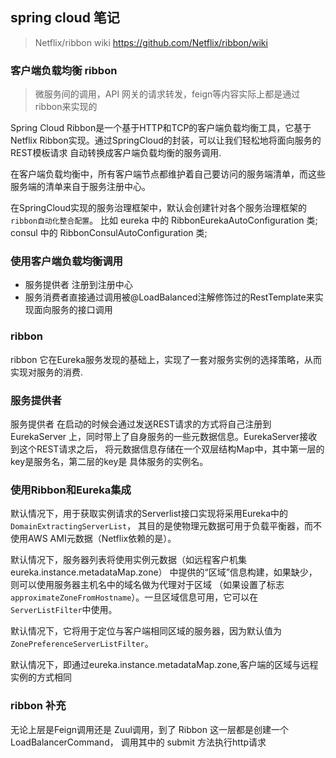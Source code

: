 ## spring cloud 笔记
> Netflix/ribbon wiki https://github.com/Netflix/ribbon/wiki


### 客户端负载均衡 ribbon
> 微服务间的调用，API 网关的请求转发，feign等内容实际上都是通过ribbon来实现的

Spring Cloud Ribbon是一个基于HTTP和TCP的客户端负载均衡工具，它基于Netflix
Ribbon实现。通过SpringCloud的封装，可以让我们轻松地将面向服务的REST模板请求
自动转换成客户端负载均衡的服务调用.

在客户端负载均衡中，所有客户端节点都维护着自己要访问的服务端清单，而这些
服务端的清单来自于服务注册中心。

在SpringCloud实现的服务治理框架中，默认会创建针对各个服务治理框架的`ribbon自动化整合配置`。
比如 eureka 中的 RibbonEurekaAutoConfiguration 类; 
consul 中的 RibbonConsulAutoConfiguration 类;


### 使用客户端负载均衡调用
- 服务提供者 注册到注册中心
- 服务消费者直接通过调用被@LoadBalanced注解修饰过的RestTemplate来实现面向服务的接口调用


### ribbon 
ribbon 它在Eureka服务发现的基础上，实现了一套对服务实例的选择策略，从而实现对服务的消费.

### 服务提供者
服务提供者 在启动的时候会通过发送REST请求的方式将自己注册到EurekaServer 
上，同时带上了自身服务的一些元数据信息。EurekaServer接收到这个REST请求之后，
将元数据信息存储在一个双层结构Map中，其中第一层的key是服务名，第二层的key是
具体服务的实例名。


### 使用Ribbon和Eureka集成
默认情况下，用于获取实例请求的Serverlist接口实现将采用Eureka中的`DomainExtractingServerList`，
其目的是使物理元数据可用于负载平衡器，而不使用AWS AMI元数据（Netflix依赖的是）。

默认情况下，服务器列表将使用实例元数据（如远程客户机集eureka.instance.metadataMap.zone）
中提供的“区域”信息构建，如果缺少，则可以使用服务器主机名中的域名做为代理对于区域
（如果设置了标志`approximateZoneFromHostname`）。一旦区域信息可用，它可以在`ServerListFilter`中使用。

默认情况下，它将用于定位与客户端相同区域的服务器，因为默认值为`ZonePreferenceServerListFilter`。

默认情况下，即通过eureka.instance.metadataMap.zone,客户端的区域与远程实例的方式相同


### ribbon 补充
无论上层是Feign调用还是 Zuul调用，到了 Ribbon 这一层都是创建一个 LoadBalancerCommand，
调用其中的 submit 方法执行http请求